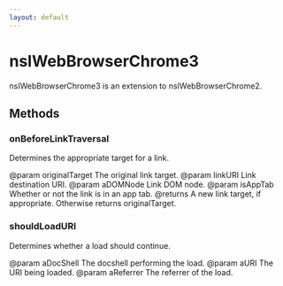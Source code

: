 ```yaml
---
layout: default
---
```


# nsIWebBrowserChrome3 #

nsIWebBrowserChrome3 is an extension to nsIWebBrowserChrome2.


## Methods ##

### onBeforeLinkTraversal ###

Determines the appropriate target for a link.

@param originalTarget
       The original link target.
@param linkURI
       Link destination URI.
@param aDOMNode
       Link DOM node.
@param isAppTab
       Whether or not the link is in an app tab.
@returns A new link target, if appropriate.
         Otherwise returns originalTarget.


### shouldLoadURI ###

Determines whether a load should continue.

@param aDocShell
       The docshell performing the load.
@param aURI
       The URI being loaded.
@param aReferrer
       The referrer of the load.

